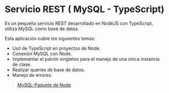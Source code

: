# Servicio REST ( MySQL - TypeScript)

Es un pequeño servicio REST desarrollado en NodeJS con TypeScript, utiliza MySQL como base de datos.

Esta aplicación cubre los siguientes temas:

* Usó de TypeScript en proyectos de Node.
* Conexión MySQL con Node.
* Implementar el patrón singleton para el manejo de una única instancia de clase.
* Realizar queries de base de datos.
* Manejo de errores.

> [MySQL-Paquete de Node](https://github.com/mysqljs/mysql)
    
    
